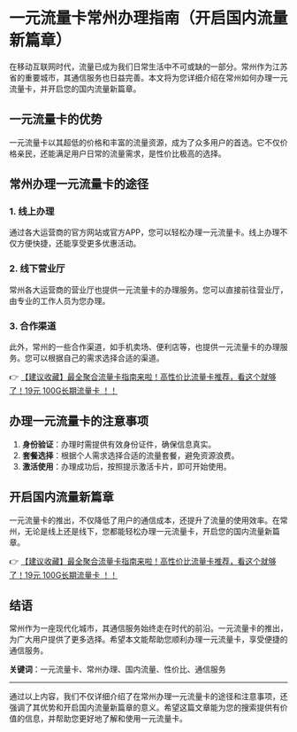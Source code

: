 # 一元流量卡常州办理指南（开启国内流量新篇章）

在移动互联网时代，流量已成为我们日常生活中不可或缺的一部分。常州作为江苏省的重要城市，其通信服务也日益完善。本文将为您详细介绍在常州如何办理一元流量卡，并开启您的国内流量新篇章。

## 一元流量卡的优势

一元流量卡以其超低的价格和丰富的流量资源，成为了众多用户的首选。它不仅价格亲民，还能满足用户日常的流量需求，是性价比极高的选择。

## 常州办理一元流量卡的途径

### 1. 线上办理
通过各大运营商的官方网站或官方APP，您可以轻松办理一元流量卡。线上办理不仅方便快捷，还能享受更多优惠活动。

### 2. 线下营业厅
常州各大运营商的营业厅也提供一元流量卡的办理服务。您可以直接前往营业厅，由专业的工作人员为您办理。

### 3. 合作渠道
此外，常州的一些合作渠道，如手机卖场、便利店等，也提供一元流量卡的办理服务。您可以根据自己的需求选择合适的渠道。

👉 [【建议收藏】最全聚合流量卡指南来啦！高性价比流量卡推荐，看这个就够了！19元 100G长期流量卡 ！！](https://bit.ly/Liuliangka)

## 办理一元流量卡的注意事项

1. **身份验证**：办理时需提供有效身份证件，确保信息真实。
2. **套餐选择**：根据个人需求选择合适的流量套餐，避免资源浪费。
3. **激活使用**：办理成功后，按照提示激活卡片，即可开始使用。

## 开启国内流量新篇章

一元流量卡的推出，不仅降低了用户的通信成本，还提升了流量的使用效率。在常州，无论是线上还是线下，您都能轻松办理一元流量卡，开启您的国内流量新篇章。

👉 [【建议收藏】最全聚合流量卡指南来啦！高性价比流量卡推荐，看这个就够了！19元 100G长期流量卡 ！！](https://bit.ly/Liuliangka)

## 结语

常州作为一座现代化城市，其通信服务始终走在时代的前沿。一元流量卡的推出，为广大用户提供了更多选择。希望本文能帮助您顺利办理一元流量卡，享受便捷的通信服务。

**关键词**：一元流量卡、常州办理、国内流量、性价比、通信服务

---

通过以上内容，我们不仅详细介绍了在常州办理一元流量卡的途径和注意事项，还强调了其优势和开启国内流量新篇章的意义。希望这篇文章能为您的搜索提供有价值的信息，并帮助您更好地了解和使用一元流量卡。